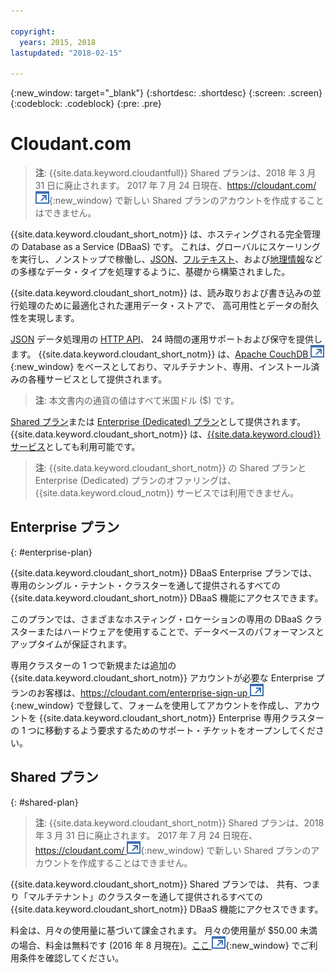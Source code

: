 ```yaml
---

copyright:
  years: 2015, 2018
lastupdated: "2018-02-15"

---
```


{:new_window: target="_blank"}
{:shortdesc: .shortdesc}
{:screen: .screen}
{:codeblock: .codeblock}
{:pre: .pre}

<!-- Acrolinx: 2017-03-16 -->

# Cloudant.com

> **注**: {{site.data.keyword.cloudantfull}} Shared プランは、2018 年 3 月 31 日に廃止されます。 
2017 年 7 月 24 日現在、[https://cloudant.com/ ![外部リンク・アイコン](../images/launch-glyph.svg "外部リンク・アイコン")](https://cloudant.com/){:new_window} で新しい Shared プランのアカウントを作成することはできません。 

{{site.data.keyword.cloudant_short_notm}} は、ホスティングされる完全管理の Database as a Service (DBaaS) です。 
これは、グローバルにスケーリングを実行し、ノンストップで稼働し、[JSON](../basics/index.html#json)、[フルテキスト](../api/cloudant_query.html#creating-an-index)、および[地理情報](../api/cloudant-geo.html)などの多様なデータ・タイプを処理するように、基礎から構築されました。

{{site.data.keyword.cloudant_short_notm}} は、読み取りおよび書き込みの並行処理のために最適化された運用データ・ストアで、
高可用性とデータの耐久性を実現します。

[JSON](../basics/index.html#json) データ処理用の [HTTP API](../basics/index.html#http-api)、
24 時間の運用サポートおよび保守を提供します。 
{{site.data.keyword.cloudant_short_notm}} は、[Apache CouchDB ![「外部リンク」アイコン](../images/launch-glyph.svg "「外部リンク」アイコン")](http://couchdb.apache.org/){:new_window}
をベースとしており、マルチテナント、専用、インストール済みの各種サービスとして提供されます。

> **注**: 本文書内の通貨の値はすべて米国ドル ($) です。

[Shared プラン](#shared-plan)または [Enterprise (Dedicated) プラン](#enterprise-plan)として提供されます。 {{site.data.keyword.cloudant_short_notm}} は、[{{site.data.keyword.cloud}} サービス](https://www.ibm.com/cloud/)としても利用可能です。

> **注**: {{site.data.keyword.cloudant_short_notm}} の Shared プランと Enterprise (Dedicated) プランのオファリングは、{{site.data.keyword.cloud_notm}} サービスでは利用できません。

## Enterprise プラン
{: #enterprise-plan}

{{site.data.keyword.cloudant_short_notm}} DBaaS Enterprise プランでは、専用のシングル・テナント・クラスターを通して提供されるすべての {{site.data.keyword.cloudant_short_notm}} DBaaS 機能にアクセスできます。

このプランでは、さまざまなホスティング・ロケーションの専用の DBaaS クラスターまたはハードウェアを使用することで、データベースのパフォーマンスとアップタイムが保証されます。

専用クラスターの 1 つで新規または追加の {{site.data.keyword.cloudant_short_notm}} アカウントが必要な Enterprise プランのお客様は、[https://cloudant.com/enterprise-sign-up ![外部リンク・アイコン](../images/launch-glyph.svg "外部リンク・アイコン")](https://cloudant.com/enterprise-sign-up){:new_window} で登録して、フォームを使用してアカウントを作成し、アカウントを {{site.data.keyword.cloudant_short_notm}} Enterprise 専用クラスターの 1 つに移動するよう要求するためのサポート・チケットをオープンしてください。 

## Shared プラン
{: #shared-plan}

> **注**: {{site.data.keyword.cloudant_short_notm}} Shared プランは、2018 年 3 月 31 日に廃止されます。 
2017 年 7 月 24 日現在、[https://cloudant.com/ ![外部リンク・アイコン](../images/launch-glyph.svg "外部リンク・アイコン")](https://cloudant.com/){:new_window} で新しい Shared プランのアカウントを作成することはできません。 

{{site.data.keyword.cloudant_short_notm}} Shared プランでは、
共有、つまり「マルチテナント」のクラスターを通して提供されるすべての {{site.data.keyword.cloudant_short_notm}} DBaaS 機能にアクセスできます。

料金は、月々の使用量に基づいて課金されます。 月々の使用量が $50.00 未満の場合、料金は無料です (2016 年 8 月現在)。[ここ ![外部リンク・アイコン](../images/launch-glyph.svg "外部リンク・アイコン")](https://cloudant.com/assets/terms.pdf){:new_window} でご利用条件を確認してください。 
   
      
         
